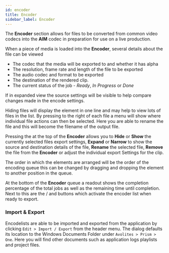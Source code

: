 ```yaml
---
id: encoder
title: Encoder
sidebar_label: Encoder
---
```


The **Encoder** section allows for files to be converted from common video codecs into the **AIM** codec in preparation for use on a live production.
<!-- 
<img style="max-width:340px" src="./assets/images/docs-images/encoder%20details.png" width="90%" />  -->

When a piece of media is loaded into the **Encoder**, several details about the file can be viewed

* The codec that the media will be exported to and whether it has alpha
* The resolution, frame rate and length of the file to be exported 
* The audio codec and format to be exported 
* The destination of the rendered clip. 
* The current status of the job - *Ready*, *In Progress* or *Done*

If in expanded view the source settings will be visible to help compare changes made in the encode settings.

Hiding files will display the element in one line and may help to view lots of files in the list. By pressing <i className="icon icon-menu-dots"></i> to the right of each file a menu will show where individual file actions can then be selected. Here you are able to rename the file and this will become the filename of the output file.

Pressing the <i className="icon icon-menu-dots"></i> at the top of the **Encoder** allows you to **Hide** or **Show** the currently selected files export settings, **Expand** or **Narrow** to show the source and destination details of the file, **Rename** the selected file, **Remove** the file from the **Encoder** or adjust the individual export Settings for the clip.

The order in which the elements are arranged will be the order of the encoding queue this can be changed by dragging and dropping the element to another position in the queue.

At the bottom of the **Encoder** queue a readout shows the completion percentage of the total jobs as well as the remaining time until completion. Next to this are the <i className="icon icon-button-play"></i> / <i className="icon icon-button-pause"></i> and <i className="icon icon-button-stop"></i> buttons which activate the encoder list when ready to export.

<!-- <br /> -->

### Import & Export

Encodelists are able to be imported and exported from the application by clicking `Edit > Import / Export` from the header menu. The dialog defaults its location to the Windows Documents Folder under `Avolites > Prism > One`. Here you will find other documents such as application logs playlists and project files.